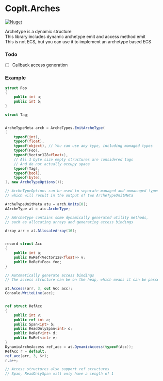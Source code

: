 # Coplt.Arches

[![Nuget](https://img.shields.io/nuget/v/Coplt.Arches)](https://www.nuget.org/packages/Coplt.Arches/)

Archetype is a dynamic structure  
This library includes dynamic archetype emit and access method emit  
This is not ECS, but you can use it to implement an archetype based ECS  

### Todo

- [ ] Callback access generation  

### Example

```csharp
struct Foo
{
    public int a;
    public int b;
}

struct Tag;


ArcheTypeMeta arch = ArcheTypes.EmitArcheType(
[
    typeof(int), 
    typeof(float), 
    typeof(object), // You can use any type, including managed types
    typeof(Foo), 
    typeof(Vector128<float>),
    // All 1 byte size empty structures are considered tags 
    // And do not actually occupy space
    typeof(Tag), 
    typeof(bool), 
    typeof(byte),
], new ArcheTypeOptions());

// ArcheTypeOptions can be used to separate managed and unmanaged types, 
// which will result in the output of two ArcheTypeUnitMeta

ArcheTypeUnitMeta atu = arch.Units[0];
AArcheType at = atu.ArcheType;

// AArcheType contains some dynamically generated utility methods, 
// such as allocating arrays and generating access bindings

Array arr = at.AllocateArray(16);


record struct Acc
{
    public int a;
    public RwRef<Vector128<float>> v;
    public RoRef<Foo> foo;
}

// Automatically generate access bindings
// The access structure can be on the heap, which means it can be passed in linq

at.Access(arr, 3, out Acc acc);
Console.WriteLine(acc);


ref struct RefAcc
{
    public int v;
    public ref int a;
    public Span<int> b;
    public ReadOnlySpan<int> c;
    public RoRef<int> d;
    public RwRef<int> e;
}
DynamicArcheAccess ref_acc = at.DynamicAccess(typeof(Acc));
RefAcc r = default;
ref_acc(arr, 3, &r);
r.a++;

// Access structures also support ref structures
// Span, ReadOnlySpan will only have a length of 1

```
